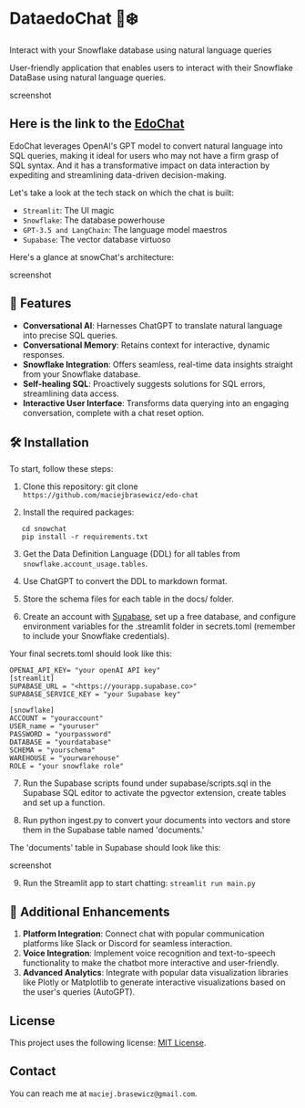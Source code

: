 # DataedoChat 💬❄️

Interact with your Snowflake database using natural language queries

User-friendly application that enables users to interact with their Snowflake DataBase using natural language queries.

screenshot

## Here is the link to the [EdoChat](https://edo-chatgit-lqmmwz4upu.streamlit.app/)


EdoChat leverages OpenAI's GPT model to convert natural language into SQL queries, making it ideal for users who may not have a firm grasp of SQL syntax. And it has a  transformative impact on data interaction by expediting and streamlining data-driven decision-making.

Let's take a look at the tech stack on which the chat is built:

- `Streamlit`: The UI magic
- `Snowflake`: The database powerhouse
- `GPT-3.5 and LangChain`: The language model maestros
- `Supabase`: The vector database virtuoso

Here's a glance at snowChat's architecture:

screenshot

## 🌟 Features

- **Conversational AI**: Harnesses ChatGPT to translate natural language into precise SQL queries.
- **Conversational Memory**: Retains context for interactive, dynamic responses.
- **Snowflake Integration**: Offers seamless, real-time data insights straight from your Snowflake database.
- **Self-healing SQL**: Proactively suggests solutions for SQL errors, streamlining data access.
- **Interactive User Interface**: Transforms data querying into an engaging conversation, complete with a chat reset option.

## 🛠️ Installation

To start, follow these steps:

1. Clone this repository:
   git clone `https://github.com/maciejbrasewicz/edo-chat`

2. Install the required packages:
```
   cd snowchat
   pip install -r requirements.txt
```
3. Get the Data Definition Language (DDL) for all tables from `snowflake.account_usage.tables`.

4. Use ChatGPT to convert the DDL to markdown format.

5. Store the schema files for each table in the docs/ folder.

6. Create an account with [Supabase](https://supabase.com/?ref=blog.streamlit.io), set up a free database, and configure environment variables for the .streamlit folder in secrets.toml (remember to include your Snowflake credentials).

Your final secrets.toml should look like this:
```
OPENAI_API_KEY= "your openAI API key"
[streamlit]
SUPABASE_URL = "<https://yourapp.supabase.co>"
SUPABASE_SERVICE_KEY = "your Supabase key"

[snowflake]
ACCOUNT = "youraccount"
USER_name = "youruser"
PASSWORD = "yourpassword"
DATABASE = "yourdatabase"
SCHEMA = "yourschema"
WAREHOUSE = "yourwarehouse"
ROLE = "your snowflake role"
```

7. Run the Supabase scripts found under supabase/scripts.sql in the Supabase SQL editor to activate the pgvector extension, create tables and set up a function.

8. Run python ingest.py to convert your documents into vectors and store them in the Supabase table named 'documents.'

The 'documents' table in Supabase should look like this:

screenshot


9. Run the Streamlit app to start chatting:
   `streamlit run main.py`


## 🚀 Additional Enhancements

1. **Platform Integration**: Connect chat with popular communication platforms like Slack or Discord for seamless interaction.
2. **Voice Integration**: Implement voice recognition and text-to-speech functionality to make the chatbot more interactive and user-friendly.
3. **Advanced Analytics**: Integrate with popular data visualization libraries like Plotly or Matplotlib to generate interactive visualizations based on the user's queries (AutoGPT).


## License

This project uses the following license: [MIT License](https://opensource.org/licenses/MIT).

## Contact

You can reach me at `maciej.brasewicz@gmail.com`.
